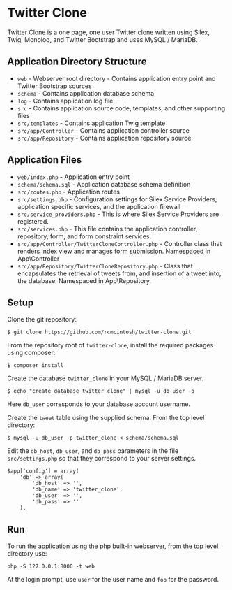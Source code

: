 # Twitter Clone

Twitter Clone is a one page, one user Twitter clone written
using Silex, Twig, Monolog, and Twitter Bootstrap and uses
MySQL / MariaDB.

## Application Directory Structure

* `web` - Webserver root directory - Contains application entry point and Twitter Bootstrap sources
* `schema` - Contains application database schema
* `log` - Contains application log file
* `src` - Contains application source code, templates, and other supporting files
* `src/templates` - Contains application Twig template
* `src/app/Controller` - Contains application controller source
* `src/app/Repository` - Contains application repository source

## Application Files
* `web/index.php` - Application entry point
* `schema/schema.sql` - Application database schema definition
* `src/routes.php` - Application routes
* `src/settings.php` - Configuration settings for Silex Service Providers, application specific services, and the application firewall
* `src/service_providers.php` - This is where Silex Service Providers are registered.
* `src/services.php` - This file contains the application controller, repository, form, and form constraint services.
* `src/app/Controller/TwitterCloneController.php` - Controller class that renders index view and manages form submission. Namespaced in App\Controller 
* `src/app/Repository/TwitterCloneRepository.php` - Class that encapsulates the retrieval of tweets from, and insertion of a tweet into, the database. Namespaced in App\Repository.

## Setup

Clone the git repository:

````
$ git clone https://github.com/rcmcintosh/twitter-clone.git
````

From the repository root of ``twitter-clone``, install the required packages using composer:

````
$ composer install
````

Create the database `twitter_clone` in your MySQL / MariaDB server.

````
$ echo "create database twitter_clone" | mysql -u db_user -p
````

Here `db_user` corresponds to your database account username.

Create the `tweet` table using the supplied schema. From the top level directory:

````
$ mysql -u db_user -p twitter_clone < schema/schema.sql
````

Edit the `db_host`, `db_user`, and `db_pass` parameters in the file `src/settings.php` so that they correspond to your server settings.

````
$app['config'] = array(
    'db' => array(
        'db_host' => '',
        'db_name' => 'twitter_clone',
        'db_user' => '',
        'db_pass' => ''
    ),
````

## Run

To run the application using the php built-in webserver, from the top level directory use:

````
php -S 127.0.0.1:8000 -t web
````

At the login prompt, use `user` for the user name and `foo` for the password.

